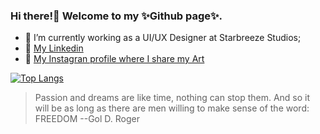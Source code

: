 ### Hi there!👋 Welcome to my ✨Github page✨. 

- 🌱 I’m currently working as a UI/UX Designer at Starbreeze Studios;
- 👜 [My Linkedin](https://www.linkedin.com/in/bilianemoreira/)
- 🎨  [My Instagran profile where I share my Art](https://www.instagram.com/anymords/)


[![Top Langs](https://github-readme-stats.vercel.app/api/top-langs/?username=bilianemoreira&layout=compact&hide=ruby&theme=midnight-purple&show_icons=true)](https://github.com/bilianemoreira/bilianemoreira)


> Passion and dreams are like time, nothing can stop them.
And so it will be as long as there are men willing to make sense of the word:
FREEDOM --Gol D. Roger



